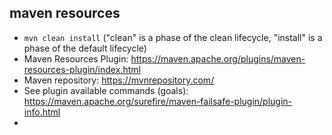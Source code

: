 ## maven resources
- `mvn clean install` ("clean" is a phase of the clean lifecycle, "install" is a phase of the default lifecycle)
- Maven Resources Plugin: https://maven.apache.org/plugins/maven-resources-plugin/index.html
- Maven repository: https://mvnrepository.com/ 
- See plugin available commands (goals): https://maven.apache.org/surefire/maven-failsafe-plugin/plugin-info.html
- 